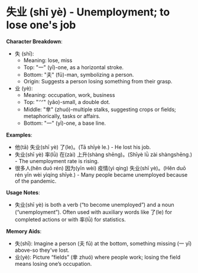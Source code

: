 # **失业 (shī yè) - Unemployment; to lose one's job**

**Character Breakdown**:  
- 失 (shī):
  - Meaning: lose, miss
  - Top: "一" (yī)-one, as a horizontal stroke.
  - Bottom: "夫" (fū)-man, symbolizing a person.
  - Origin: Suggests a person losing something from their grasp.  
- 业 (yè):
  - Meaning: occupation, work, business
  - Top: "⺍" (yǎo)-small, a double dot.
  - Middle: "丵" (zhuó)-multiple stalks, suggesting crops or fields; metaphorically, tasks or affairs.
  - Bottom: "一" (yī)-one, a base line.

**Examples**:  
- 他(tā) 失业(shī yè) 了(le)。(Tā shīyè le.) - He lost his job.  
- 失业(shī yè) 率(lǜ) 在(zài) 上升(shàng shēng)。(Shīyè lǜ zài shàngshēng.) - The unemployment rate is rising.  
- 很多人(hěn duō rén) 因为(yīn wèi) 疫情(yì qíng) 失业(shī yè)。(Hěn duō rén yīn wèi yìqíng shīyè.) - Many people became unemployed because of the pandemic.

**Usage Notes**:  
- 失业(shī yè) is both a verb (“to become unemployed”) and a noun (“unemployment”). Often used with auxiliary words like 了(le) for completed actions or with 率(lǜ) for statistics.

**Memory Aids**:  
- 失(shī): Imagine a person (夫 fū) at the bottom, something missing (一 yī) above-so they've lost.  
- 业(yè): Picture “fields” (丵 zhuó) where people work; losing the field means losing one’s occupation.